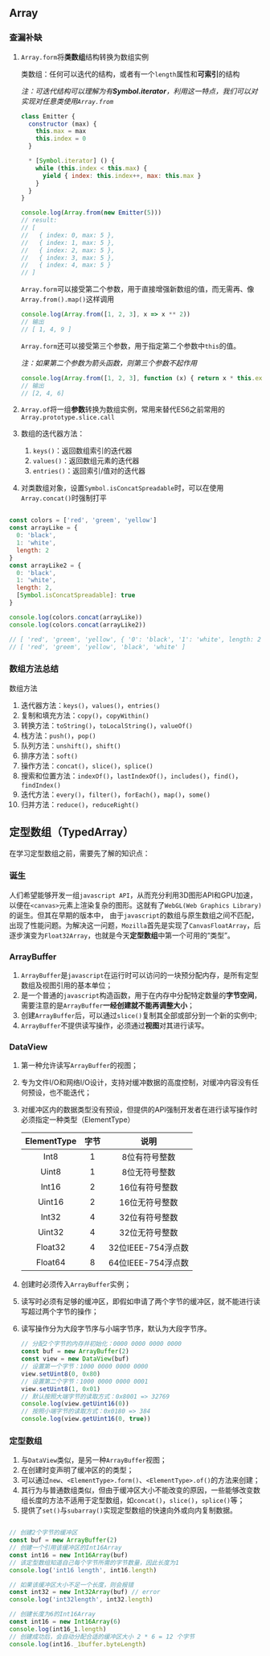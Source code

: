 ## Array

### 查漏补缺

1. `Array.form`将**类数组**结构转换为数组实例

   类数组：任何可以迭代的结构，或者有一个`length`属性和**可索引**的结构

   *注：可迭代结构可以理解为有**Symbol.iterator**，利用这一特点，我们可以对实现对任意类使用`Array.from`*

   ```javascript
   class Emitter {
     constructor (max) {
       this.max = max
       this.index = 0
     }
   
     * [Symbol.iterator] () {
       while (this.index < this.max) {
         yield { index: this.index++, max: this.max }
       }
     }
   }
   
   console.log(Array.from(new Emitter(5)))
   // result:
   // [
   //   { index: 0, max: 5 },
   //   { index: 1, max: 5 },
   //   { index: 2, max: 5 },
   //   { index: 3, max: 5 },
   //   { index: 4, max: 5 }
   // ]
   ```

   `Array.form`可以接受第二个参数，用于直接增强新数组的值，而无需再、像`Array.from().map()`这样调用

   ```javascript
   console.log(Array.from([1, 2, 3], x => x ** 2))
   // 输出
   // [ 1, 4, 9 ]
   ```

   `Array.form`还可以接受第三个参数，用于指定第二个参数中`this`的值。

   *注：如果第二个参数为箭头函数，则第三个参数不起作用*

   ```javascript
   console.log(Array.from([1, 2, 3], function (x) { return x * this.ex }, { ex: 2 }))
   // 输出
   // [2, 4, 6]
   ```

   

2. `Array.of`将一组**参数**转换为数组实例，常用来替代ES6之前常用的`Array.prototype.slice.call`

3. 数组的迭代器方法：
   1. `keys()`：返回数组索引的迭代器
   2. `values()`：返回数组元素的迭代器
   3. `entries()`：返回索引/值对的迭代器

4. 对类数组对象，设置`Symbol.isConcatSpreadable`时，可以在使用`Array.concat()`时强制打平

```javascript

const colors = ['red', 'greem', 'yellow']
const arrayLike = {
  0: 'black',
  1: 'white',
  length: 2
}
const arrayLike2 = {
  0: 'black',
  1: 'white',
  length: 2,
  [Symbol.isConcatSpreadable]: true
}

console.log(colors.concat(arrayLike))
console.log(colors.concat(arrayLike2))

// [ 'red', 'greem', 'yellow', { '0': 'black', '1': 'white', length: 2 } ]
// [ 'red', 'greem', 'yellow', 'black', 'white' ]
```



### 数组方法总结

数组方法

1. 迭代器方法：`keys()`，`values()`，`entries()`
2. 复制和填充方法：`copy()`，`copyWithin()`
3. 转换方法：`toString()`，`toLocalString()`，`valueOf()`
4. 栈方法：`push()`，`pop()`
5. 队列方法：`unshift()`，`shift()`
6. 排序方法：`soft()`
7. 操作方法：`concat()`，`slice()`，`splice()`
8. 搜索和位置方法：`indexOf()`，`lastIndexOf()`，`includes()`，`find()`，`findIndex()`
9. 迭代方法：`every()`，`filter()`，`forEach()`，`map()`，`some()`
10. 归并方法：`reduce()`，`reduceRight()`



## 定型数组（TypedArray）

在学习定型数组之前，需要先了解的知识点：

### 诞生

人们希望能够开发一组`javascript API`，从而充分利用3D图形API和GPU加速，以便在`<canvas>`元素上渲染复杂的图形。这就有了`WebGL(Web Graphics Library)`的诞生。但其在早期的版本中， 由于`javascript`的数组与原生数组之间不匹配，出现了性能问题。为解决这一问题，`Mozilla`首先是实现了`CanvasFloatArray`，后逐步演变为`Float32Array`，也就是今天**定型数组**中第一个可用的“类型”。

### ArrayBuffer

1. `ArrayBuffer`是`javascript`在运行时可以访问的一块预分配内存，是所有定型数组及视图引用的基本单位；
2. 是一个普通的`javascript`构造函数，用于在内存中分配特定数量的**字节空间**，需要注意的是`ArrayBuffer`**一经创建就不能再调整大小**；
3. 创建`ArrayBuffer`后，可以通过`slice()`复制其全部或部分到一个新的实例中;
4. `ArrayBuffer`不提供读写操作，必须通过**视图**对其进行读写。

### DataView

1. 第一种允许读写`ArrayBuffer`的视图；

2. 专为文件I/O和网络I/O设计，支持对缓冲数据的高度控制，对缓冲内容没有任何预设，也不能迭代；

3. 对缓冲区内的数据类型没有预设，但提供的API强制开发者在进行读写操作时必须指定一种类型（ElementType）

   | ElementType | 字节 |        说明        |
   | :---------: | :--: | :----------------: |
   |    Int8     |  1   |   8位有符号整数    |
   |    Uint8    |  1   |   8位无符号整数    |
   |    Int16    |  2   |   16位有符号整数   |
   |   Uint16    |  2   |   16位无符号整数   |
   |    Int32    |  4   |   32位有符号整数   |
   |   Uint32    |  4   |   32位无符号整数   |
   |   Float32   |  4   | 32位IEEE-754浮点数 |
   |   Float64   |  8   | 64位IEEE-754浮点数 |

4. 创建时必须传入`ArrayBuffer`实例；

5. 读写时必须有足够的缓冲区，即假如申请了两个字节的缓冲区，就不能进行读写超过两个字节的操作；

6. 读写操作分为大段字节序与小端字节序，默认为大段字节序。

   ```javascript
   // 分配2个字节的内存并初始化：0000 0000 0000 0000
   const buf = new ArrayBuffer(2)
   const view = new DataView(buf)
   // 设置第一个字节：1000 0000 0000 0000
   view.setUint8(0, 0x80)
   // 设置第二个字节：1000 0000 0000 0001
   view.setUint8(1, 0x01)
   // 默认按照大端字节的读取方式：0x8001 => 32769
   console.log(view.getUint16(0))
   // 按照小端字节的读取方式：0x0180 => 384
   console.log(view.getUint16(0, true))
   ```

### 定型数组

1. 与`DataView`类似，是另一种`ArrayBuffer`视图；
2. 在创建时变声明了缓冲区的的类型；
3. 可以通过`new`、`<ElementType>.form()`、`<ElementType>.of()`的方法来创建；
4. 其行为与普通数组类似，但由于缓冲区大小不能改变的原因，一些能够改变数组长度的方法不适用于定型数组，如`concat()`，`slice()`，`splice()`等；
5. 提供了`set()`与`subarray()`实现定型数组的快速向外或向内复制数据。

```javascript

// 创建2个字节的缓冲区
const buf = new ArrayBuffer(2)
// 创建一个引用该缓冲区的Int16Array
const int16 = new Int16Array(buf)
// 该定型数组知道自己每个字节所需的字节数量，因此长度为1
console.log('int16 length', int16.length)

// 如果该缓冲区大小不足一个长度，则会报错
const int32 = new Int32Array(buf) // error
console.log('int32length', int32.length)

// 创建长度为6的Int16Array
const int16 = new Int16Array(6)
console.log(int16_1.length)
// 创建成功后，会自动分配合适的缓冲区大小 2 * 6 = 12 个字节
console.log(int16._1buffer.byteLength)

```



